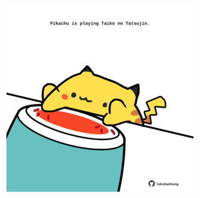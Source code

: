 <!-- built at 31/08/2025, 08:00:37 UTC -->
<p align="center">
  <img width="500" height="500" src="./ReadmeImage.svg">
</p>
